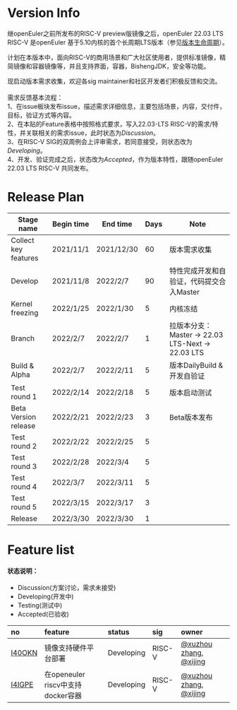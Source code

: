# Version Info
继openEuler之前所发布的RISC-V preview版镜像之后，openEuler 22.03 LTS RISC-V 是openEuler 基于5.10内核的首个长周期LTS版本（参见[版本生命周期](https://www.openeuler.org/zh/other/lifecycle/)）。

计划在本版本中，面向RISC-V的商用场景和广大社区使用者，提供标准镜像，精简镜像和容器镜像等，并且支持界面，容器，BishengJDK，安全等功能。

现启动版本需求收集，欢迎各sig maintainer和社区开发者们积极反馈和交流。<br />
<br />
需求反馈基本流程： <br />
1、在issue板块发布issue，描述需求详细信息，主要包括场景，内容，交付件，目标，验证方式等内容。<br />
2、在本贴的Feature表格中按照格式要求，写入22.03-LTS RISC-V的需求/特性，并关联相关的需求issue，此时状态为*Discussion*。 <br />
3、在RISC-V SIG的双周例会上评审需求，若同意接受，则状态改为*Developing*。<br />
4、开发、验证完成之后，状态改为*Accepted*，作为版本特性，跟随openEuler 22.03 LTS RISC-V 共同发布。<br />

# Release Plan


| Stage  name          | Begin time | End time   | Days | Note                                      |
| -------------------- | ---------- | ---------- | ---- | ----------------------------------------- |
| Collect key features | 2021/11/1  | 2021/12/30 | 60   | 版本需求收集                              |
| Develop              | 2021/11/8  | 2022/2/7   | 90   | 特性完成开发和自验证，代码提交合入Master    |
| Kernel freezing      | 2022/1/25  | 2022/1/30  | 5    | 内核冻结                                  |
| Branch               | 2022/2/7   | 2022/2/7   | 1    | 拉版本分支：Master -> 22.03 LTS-Next -> 22.03 LTS |
| Build & Alpha        | 2022/2/7   | 2022/2/11  | 5    | 版本DailyBuild  & 开发自验证              |
| Test round 1         | 2022/2/14 | 2022/2/18 | 5    | 版本启动测试                              |
| Beta Version release | 2022/2/21 | 2022/2/23 | 3    | Beta版本发布                              |
| Test round 2         | 2022/2/22 | 2022/2/25 | 5    |                                           |
| Test round 3         | 2022/2/28 | 2022/3/4  | 5    |                                           |
| Test round 4         | 2022/3/7  | 2022/3/11 | 5    |                                           |
| Test round 5         | 2022/3/15 | 2022/3/17 | 3    |                                           |
| Release              | 2022/3/30 | 2022/3/30 | 1    |                                           |


# Feature list
#### 状态说明：
- Discussion(方案讨论，需求未接受)
- Developing(开发中)
- Testing(测试中)
- Accepted(已验收)

|no|feature|status|sig|owner|
|:----|:---|:---|:--|:----|
|[I40OKN](https://gitee.com/openeuler/RISC-V/issues/I40OKN)|镜像支持硬件平台部署|Developing|RISC-V|[@xuzhou zhang](https://gitee.com/whoisxxx), [@xijing](https://gitee.com/xijing666)|
|[I4IGPE](https://gitee.com/openeuler/RISC-V/issues/I4IGPE)|在openeuler riscv中支持docker容器|Developing|RISC-V|[@xuzhou zhang](https://gitee.com/whoisxxx), [@xijing](https://gitee.com/xijing666)|



